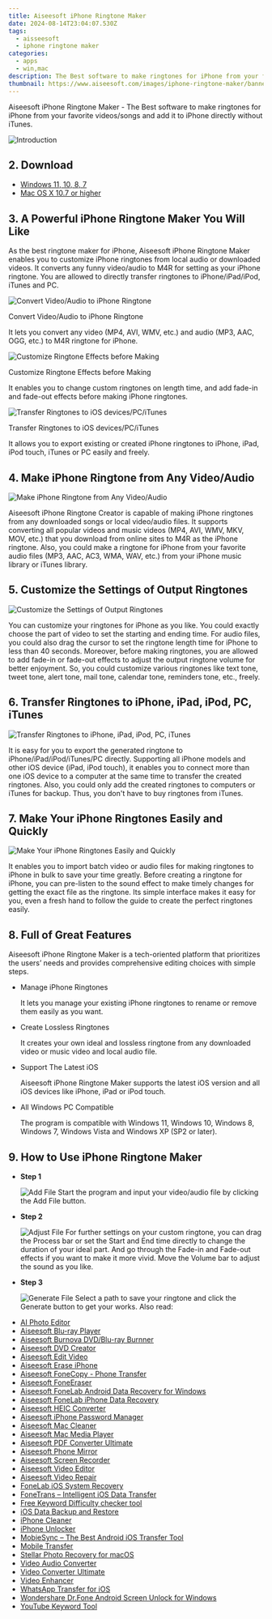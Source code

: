 ```yaml
---
title: Aiseesoft iPhone Ringtone Maker
date: 2024-08-14T23:04:07.530Z
tags: 
  - aisseesoft
  - iphone ringtone maker
categories: 
  - apps
  - win,mac
description: The Best software to make ringtones for iPhone from your favorite videos/songs and add it to iPhone directly without iTunes.
thumbnail: https://www.aiseesoft.com/images/iphone-ringtone-maker/banner.svg
---
```



Aiseesoft iPhone Ringtone Maker - The Best software to make ringtones for iPhone from your favorite videos/songs and add it to iPhone directly without iTunes.

![Introduction](https://www.aiseesoft.com/images/iphone-ringtone-maker/banner.svg)

## 2. Download

- [Windows 11, 10, 8, 7](https://secure.2checkout.com/order/checkout.php?PRODS=3851644&QTY=1&CART=1&CARD=1&COUPON=AISEOHC&DESIGN_TYPE=2&SHORT_FORM=1&AFFILIATE=108875)
- [Mac OS X 10.7 or higher](https://secure.2checkout.com/order/checkout.php?PRODS=3851645&QTY=1&CART=1&CARD=1&COUPON=AISEOHC&DESIGN_TYPE=2&SHORT_FORM=1&AFFILIATE=108875)

## 3. A Powerful iPhone Ringtone Maker You Will Like

As the best ringtone maker for iPhone, Aiseesoft iPhone Ringtone Maker enables you to customize iPhone ringtones from local audio or downloaded videos. It converts any funny video/audio to M4R for setting as your iPhone ringtone. You are allowed to directly transfer ringtones to iPhone/iPad/iPod, iTunes and PC.

![Convert Video/Audio to iPhone Ringtone](https://www.aiseesoft.com/images/iphone-ringtone-maker/make-ringtone.svg)

Convert Video/Audio to iPhone Ringtone

It lets you convert any video (MP4, AVI, WMV, etc.) and audio (MP3, AAC, OGG, etc.) to M4R ringtone for iPhone.

![Customize Ringtone Effects before Making](https://www.aiseesoft.com/images/iphone-ringtone-maker/ringtone-setting.svg)

Customize Ringtone Effects before Making

It enables you to change custom ringtones on length time, and add fade-in and fade-out effects before making iPhone ringtones.

![Transfer Ringtones to iOS devices/PC/iTunes](https://www.aiseesoft.com/images/iphone-ringtone-maker/share-ringtone.svg)

Transfer Ringtones to iOS devices/PC/iTunes

It allows you to export existing or created iPhone ringtones to iPhone, iPad, iPod touch, iTunes or PC easily and freely.

## 4. Make iPhone Ringtone from Any Video/Audio

![Make iPhone Ringtone from Any Video/Audio](https://www.aiseesoft.com/images/iphone-ringtone-maker/audio-and-video-conversion.svg)

Aiseesoft iPhone Ringtone Creator is capable of making iPhone ringtones from any downloaded songs or local video/audio files. It supports converting all popular videos and music videos (MP4, AVI, WMV, MKV, MOV, etc.) that you download from online sites to M4R as the iPhone ringtone. Also, you could make a ringtone for iPhone from your favorite audio files (MP3, AAC, AC3, WMA, WAV, etc.) from your iPhone music library or iTunes library.

## 5. Customize the Settings of Output Ringtones

![Customize the Settings of Output Ringtones](https://www.aiseesoft.com/images/iphone-ringtone-maker/edit-ringtone.svg)

You can customize your ringtones for iPhone as you like. You could exactly choose the part of video to set the starting and ending time. For audio files, you could also drag the cursor to set the ringtone length time for iPhone to less than 40 seconds. Moreover, before making ringtones, you are allowed to add fade-in or fade-out effects to adjust the output ringtone volume for better enjoyment. So, you could customize various ringtones like text tone, tweet tone, alert tone, mail tone, calendar tone, reminders tone, etc., freely.

## 6. Transfer Ringtones to iPhone, iPad, iPod, PC, iTunes

![Transfer Ringtones to iPhone, iPad, iPod, PC, iTunes](https://www.aiseesoft.com/images/iphone-ringtone-maker/match-devices-and-itune.svg)

It is easy for you to export the generated ringtone to iPhone/iPad/iPod/iTunes/PC directly. Supporting all iPhone models and other iOS device (iPad, iPod touch), it enables you to connect more than one iOS device to a computer at the same time to transfer the created ringtones. Also, you could only add the created ringtones to computers or iTunes for backup. Thus, you don't have to buy ringtones from iTunes.

## 7. Make Your iPhone Ringtones Easily and Quickly

![Make Your iPhone Ringtones Easily and Quickly](https://www.aiseesoft.com/images/iphone-ringtone-maker/batch-conversion.svg)

It enables you to import batch video or audio files for making ringtones to iPhone in bulk to save your time greatly. Before creating a ringtone for iPhone, you can pre-listen to the sound effect to make timely changes for getting the exact file as the ringtone. Its simple interface makes it easy for you, even a fresh hand to follow the guide to create the perfect ringtones easily.

## 8. Full of Great Features

Aiseesoft iPhone Ringtone Maker is a tech-oriented platform that prioritizes the users’ needs and provides comprehensive editing choices with simple steps.

-   Manage iPhone Ringtones
    
    It lets you manage your existing iPhone ringtones to rename or remove them easily as you want.
    
-   Create Lossless Ringtones
    
    It creates your own ideal and lossless ringtone from any downloaded video or music video and local audio file.
    

-   Support The Latest iOS
    
    Aiseesoft iPhone Ringtone Maker supports the latest iOS version and all iOS devices like iPhone, iPad or iPod touch.
    
-   All Windows PC Compatible
    
    The program is compatible with Windows 11, Windows 10, Windows 8, Windows 7, Windows Vista and Windows XP (SP2 or later).
    
## 9. How to Use iPhone Ringtone Maker

-   **Step 1**
    
    ![Add File](https://www.aiseesoft.com/images/iphone-ringtone-maker/add-file.jpg)
    Start the program and input your video/audio file by clicking the Add File button.
    
-   **Step 2**
    
    ![Adjust File](https://www.aiseesoft.com/images/iphone-ringtone-maker/adjust-file.jpg)
    For further settings on your custom ringtone, you can drag the Process bar or set the Start and End time directly to change the duration of your ideal part. And go through the Fade-in and Fade-out effects if you want to make it more vivid. Move the Volume bar to adjust the sound as you like.
    
-   **Step 3**
    
    ![Generate File](https://www.aiseesoft.com/images/iphone-ringtone-maker/generate-file.jpg)
    Select a path to save your ringtone and click the Generate button to get your works.
<span class="atpl-alsoreadstyle">Also read:</span>
<div><ul>
<li><a href="https://tools.techidaily.com/aiseesoft/ai-photo-editor/"><u>AI Photo Editor</u></a></li>
<li><a href="https://tools.techidaily.com/aiseesoft/blu-ray-player/"><u>Aiseesoft Blu-ray Player</u></a></li>
<li><a href="https://tools.techidaily.com/aiseesoft/burnova/"><u>Aiseesoft Burnova DVD/Blu-ray Burnner</u></a></li>
<li><a href="https://tools.techidaily.com/aiseesoft/dvd-creator/"><u>Aiseesoft DVD Creator</u></a></li>
<li><a href="https://tools.techidaily.com/aiseesoft/edit-video/"><u>Aiseesoft Edit Video</u></a></li>
<li><a href="https://tools.techidaily.com/aiseesoft/erase-iphone/"><u>Aiseesoft Erase iPhone</u></a></li>
<li><a href="https://tools.techidaily.com/aiseesoft/phone-transfer/"><u>Aiseesoft FoneCopy - Phone Transfer</u></a></li>
<li><a href="https://tools.techidaily.com/aiseesoft/fone-eraser/"><u>Aiseesoft FoneEraser</u></a></li>
<li><a href="https://tools.techidaily.com/aiseesoft-android-data-recovery-for-win/"><u>Aiseesoft FoneLab Android Data Recovery for Windows</u></a></li>
<li><a href="https://tools.techidaily.com/aiseesoft-iphone-data-recovery/"><u>Aiseesoft FoneLab iPhone Data Recovery</u></a></li>
<li><a href="https://tools.techidaily.com/aiseesoft/free-heic-converter/"><u>Aiseesoft HEIC Converter</u></a></li>
<li><a href="https://tools.techidaily.com/aiseesoft/iphone-password-manager/"><u>Aiseesoft iPhone Password Manager</u></a></li>
<li><a href="https://tools.techidaily.com/aiseesoft/mac-cleaner/"><u>Aiseesoft Mac Cleaner</u></a></li>
<li><a href="https://tools.techidaily.com/aiseesoft/media-player/"><u>Aiseesoft Mac Media Player</u></a></li>
<li><a href="https://tools.techidaily.com/aiseesoft/pdf-converter-ultimate/"><u>Aiseesoft PDF Converter Ultimate</u></a></li>
<li><a href="https://tools.techidaily.com/aiseesoft/phone-mirror/"><u>Aiseesoft Phone Mirror</u></a></li>
<li><a href="https://tools.techidaily.com/aiseesoft/screen-recorder/"><u>Aiseesoft Screen Recorder</u></a></li>
<li><a href="https://tools.techidaily.com/aiseesoft/video-editor/"><u>Aiseesoft Video Editor</u></a></li>
<li><a href="https://tools.techidaily.com/aiseesoft/video-repair/"><u>Aiseesoft Video Repair</u></a></li>
<li><a href="https://tools.techidaily.com/aiseesoft/ios-system-recovery/"><u>FoneLab iOS System Recovery</u></a></li>
<li><a href="https://tools.techidaily.com/aiseesoft/ios-transfer/"><u>FoneTrans – Intelligent iOS Data Transfer</u></a></li>
<li><a href="https://tools.techidaily.com/link-assistant/keyword-research/keyword-difficulty-tool/"><u>Free Keyword Difficulty checker tool</u></a></li>
<li><a href="https://tools.techidaily.com/aiseesoft/ios-data-backup-and-restore/"><u>iOS Data Backup and Restore</u></a></li>
<li><a href="https://tools.techidaily.com/aiseesoft/iphone-cleaner/"><u>iPhone Cleaner</u></a></li>
<li><a href="https://tools.techidaily.com/aiseesoft/iphone-unlocker/"><u>iPhone Unlocker</u></a></li>
<li><a href="https://tools.techidaily.com/aiseesoft/mobiesync/"><u>MobieSync – The Best Android iOS Transfer Tool</u></a></li>
<li><a href="https://tools.techidaily.com/aiseesoft/mobile-transfer/"><u>Mobile Transfer</u></a></li>
<li><a href="https://tools.techidaily.com/stellar-photo-recovery-for-mac/"><u>Stellar Photo Recovery for macOS</u></a></li>
<li><a href="https://tools.techidaily.com/aiseesoft/audio-converter/"><u>Video Audio Converter</u></a></li>
<li><a href="https://tools.techidaily.com/aiseesoft/video-converter-ultimate/"><u>Video Converter Ultimate</u></a></li>
<li><a href="https://tools.techidaily.com/aiseesoft/video-enhancer/"><u>Video Enhancer</u></a></li>
<li><a href="https://tools.techidaily.com/aiseesoft/whatsapp-transfer-for-ios/"><u>WhatsApp Transfer for iOS</u></a></li>
<li><a href="https://tools.techidaily.com/wondershare-dr-fone-unlock-android-screen-for-win/"><u>Wondershare Dr.Fone Android Screen Unlock for Windows</u></a></li>
<li><a href="https://tools.techidaily.com/link-assistant/keyword-research/youtube-keyword-tool/"><u>YouTube Keyword Tool</u></a></li>
</ul></div>

<ins class="adsbygoogle"
      style="display:block"
      data-ad-client="ca-pub-7571918770474297"
      data-ad-slot="8358498916"
      data-ad-format="auto"
      data-full-width-responsive="true"></ins>